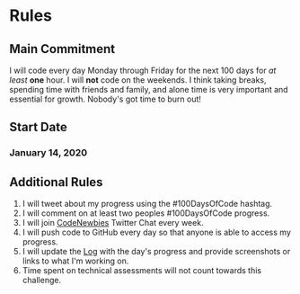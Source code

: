 # Rules

## Main Commitment

I will code every day Monday through Friday for the next 100 days for _at least_ **one** hour. I will **not** code on the weekends. I think taking breaks, spending time with friends and family, and alone time is very important and essential for growth. Nobody's got time to burn out!

## Start Date

### January 14, 2020

## Additional Rules

1. I will tweet about my progress using the #100DaysOfCode hashtag.
2. I will comment on at least two peoples #100DaysOfCode progress.
3. I will join [CodeNewbies](https://twitter.com/CodeNewbies) Twitter Chat every week.
4. I will push code to GitHub every day so that anyone is able to access my progress.
5. I will update the [Log](log.md) with the day's progress and provide screenshots or links to what I'm working on.
6. Time spent on technical assessments will not count towards this challenge.
